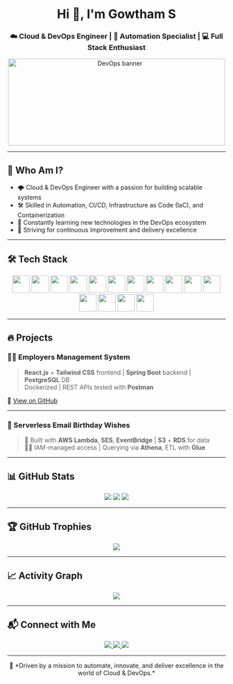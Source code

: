 <h1 align="center">Hi 👋, I'm Gowtham S</h1>

<h3 align="center">☁️ Cloud & DevOps Engineer | 🔧 Automation Specialist | 💻 Full Stack Enthusiast</h3>

<p align="center">
  <img src="https://media.giphy.com/media/qgQUggAC3Pfv687qPC/giphy.gif" width="500" height="200" alt="DevOps banner" />
</p>

---

## 🚀 Who Am I?

- 🌩️ Cloud & DevOps Engineer with a passion for building scalable systems  
- 🛠️ Skilled in Automation, CI/CD, Infrastructure as Code (IaC), and Containerization  
- 🌱 Constantly learning new technologies in the DevOps ecosystem  
- 🎯 Striving for continuous improvement and delivery excellence  

---

## 🛠️ Tech Stack

<p align="center">
  <img src="https://cdn.jsdelivr.net/gh/devicons/devicon/icons/git/git-original.svg" width="40" />
  <img src="https://cdn.jsdelivr.net/gh/devicons/devicon/icons/github/github-original.svg" width="40" />
  <img src="https://cdn.jsdelivr.net/gh/devicons/devicon/icons/docker/docker-original.svg" width="40" />
  <img src="https://cdn.jsdelivr.net/gh/devicons/devicon/icons/kubernetes/kubernetes-plain.svg" width="40" />
  <img src="https://cdn.jsdelivr.net/gh/devicons/devicon/icons/amazonwebservices/amazonwebservices-original-wordmark.svg" width="40" />
  <img src="https://cdn.jsdelivr.net/gh/devicons/devicon/icons/terraform/terraform-original.svg" width="40" />
  <img src="https://upload.wikimedia.org/wikipedia/commons/2/24/Ansible_logo.svg" width="40" />
  <img src="https://www.vectorlogo.zone/logos/jenkins/jenkins-icon.svg" width="40" />
  <img src="https://cdn.jsdelivr.net/gh/devicons/devicon/icons/linux/linux-original.svg" width="40" />
  <img src="https://cdn.jsdelivr.net/gh/devicons/devicon/icons/java/java-original.svg" width="40" />
  <img src="https://cdn.jsdelivr.net/gh/devicons/devicon/icons/react/react-original.svg" width="40" />
  <img src="https://spring.io/img/projects/spring-boot.svg" width="40" />
  <img src="https://cdn.jsdelivr.net/gh/devicons/devicon/icons/postgresql/postgresql-original.svg" width="40" />
  <img src="https://www.vectorlogo.zone/logos/getpostman/getpostman-icon.svg" width="40" />
  <img src="https://www.vectorlogo.zone/logos/tailwindcss/tailwindcss-icon.svg" width="40" />
</p>

---

## 🔥 Projects

### 🧑‍💼 Employers Management System
> **React.js** + **Tailwind CSS** frontend | **Spring Boot** backend | **PostgreSQL** DB  
> Dockerized | REST APIs tested with **Postman**

🔗 [View on GitHub](https://github.com/gowthamselvarajgit/Employers-Management-System)

---

### 🎂 Serverless Email Birthday Wishes
> 🎯 Built with **AWS Lambda**, **SES**, **EventBridge** | **S3** + **RDS** for data  
> 👨‍💻 IAM-managed access | Querying via **Athena**, ETL with **Glue**

---

## 📊 GitHub Stats

<p align="center">
  <img src="https://github-readme-stats.vercel.app/api?username=gowthamselvarajgit&show_icons=true&count_private=true&theme=radical" />
  <img src="https://github-readme-stats.vercel.app/api/top-langs/?username=gowthamselvarajgit&layout=compact&theme=radical" />
  <img src="https://github-readme-streak-stats.herokuapp.com/?user=gowthamselvarajgit&theme=radical" />
</p>

---

## 🏆 GitHub Trophies

<p align="center">
  <img src="https://github-profile-trophy.vercel.app/?username=gowthamselvarajgit&theme=monokai&no-frame=true&row=1" />
</p>

---

## 📈 Activity Graph

<p align="center">
  <img src="https://github-readme-activity-graph.vercel.app/graph?username=gowthamselvarajgit&theme=github-compact&area=true&radius=12" />
</p>

---

## 📬 Connect with Me

<p align="center">
  <a href="https://www.linkedin.com/in/gowtham4026/" target="_blank">
    <img src="https://img.shields.io/badge/LinkedIn-%230077B5?style=for-the-badge&logo=linkedin&logoColor=white"/>
  </a>
  <a href="https://medium.com/@gowtham26.work" target="_blank">
    <img src="https://img.shields.io/badge/Medium-%2312100E?style=for-the-badge&logo=medium&logoColor=white"/>
  </a>
  <a href="https://www.youtube.com/@FlockZen" target="_blank">
    <img src="https://img.shields.io/badge/YouTube-%23FF0000?style=for-the-badge&logo=youtube&logoColor=white"/>
  </a>
</p>

---

<p align="center">
  🚀 *Driven by a mission to automate, innovate, and deliver excellence in the world of Cloud & DevOps.*
</p>
